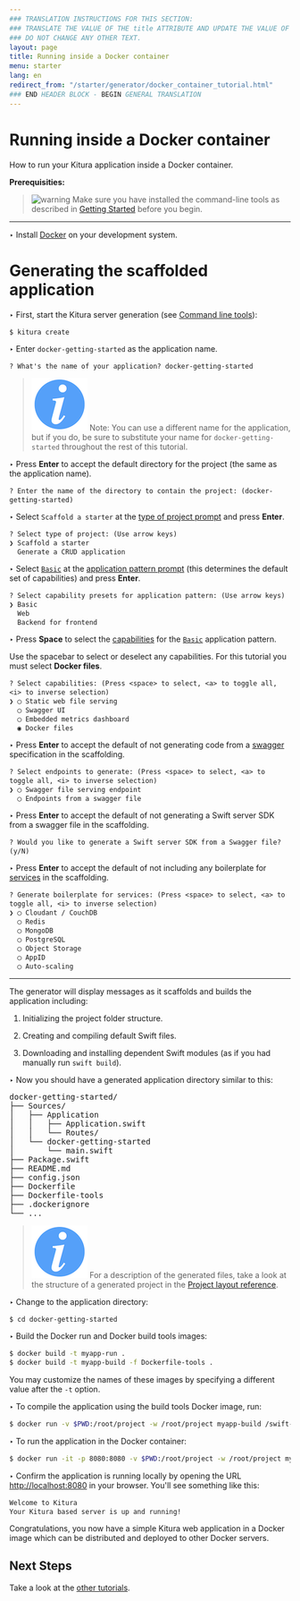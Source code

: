 ```yaml
---
### TRANSLATION INSTRUCTIONS FOR THIS SECTION:
### TRANSLATE THE VALUE OF THE title ATTRIBUTE AND UPDATE THE VALUE OF THE lang ATTRIBUTE.
### DO NOT CHANGE ANY OTHER TEXT.
layout: page
title: Running inside a Docker container
menu: starter
lang: en
redirect_from: "/starter/generator/docker_container_tutorial.html"
### END HEADER BLOCK - BEGIN GENERAL TRANSLATION
---
```

[info]: ../../../assets/info-blue.png
[tip]: ../../../assets/lightbulb-yellow.png
[warning]: ../../../assets/warning-red.png

<div class="titleBlock">
	<h1>Running inside a Docker container</h1>
	<p>How to run your Kitura application inside a Docker container.</p>
</div>

**Prerequisities:**

> ![warning] Make sure you have installed the command-line tools as described in
> [Getting Started](../gettingstarted.html) before you begin.

---

<span class="arrow">&#8227;</span> Install [Docker](http://www.docker.com/products/docker) on your development system.

# Generating the scaffolded application

<span class="arrow">&#8227;</span> First, start the Kitura server generation (see [Command line tools](command_line_tools.html)):

    $ kitura create

<span class="arrow">&#8227;</span> Enter `docker-getting-started` as the application name.

    ? What's the name of your application? docker-getting-started

> ![info] Note: You can use a different name for the application, but if you do, be sure to substitute your name for `docker-getting-started` throughout the rest of this tutorial.

<span class="arrow">&#8227;</span> Press **Enter** to accept the default directory for the project (the same as the application name).

    ? Enter the name of the directory to contain the project: (docker-getting-started)

<span class="arrow">&#8227;</span> Select `Scaffold a starter` at the [type of project prompt](prompts.html#project-type-prompt) and press **Enter**.

    ? Select type of project: (Use arrow keys)
    ❯ Scaffold a starter
      Generate a CRUD application

<span class="arrow">&#8227;</span> Select [`Basic`](prompts.html#basic-pattern) at the [application pattern prompt](prompts.html#application-pattern-prompt) (this determines the default set of capabilities) and press **Enter**.

    ? Select capability presets for application pattern: (Use arrow keys)
    ❯ Basic
      Web
      Backend for frontend

<span class="arrow">&#8227;</span> Press **Space** to select the [capabilities](core_concepts.html#capabilities) for the [`Basic`](prompts.html#basic-pattern) application pattern.

Use the spacebar to select or deselect any capabilities. For this tutorial you must select **Docker files**.

    ? Select capabilities: (Press <space> to select, <a> to toggle all, <i> to inverse selection)
    ❯ ◯ Static web file serving
      ◯ Swagger UI
      ◯ Embedded metrics dashboard
      ◉ Docker files

<span class="arrow">&#8227;</span> Press **Enter** to accept the default of not generating code from a [swagger](core_concepts.html#endpoints-from-swagger-file) specification in the scaffolding.

    ? Select endpoints to generate: (Press <space> to select, <a> to toggle all, <i> to inverse selection)
    ❯ ◯ Swagger file serving endpoint
      ◯ Endpoints from a swagger file

<span class="arrow">&#8227;</span> Press **Enter** to accept the default of not generating a Swift server SDK from a swagger file in the scaffolding.

    ? Would you like to generate a Swift server SDK from a Swagger file? (y/N)

<span class="arrow">&#8227;</span> Press **Enter** to accept the default of not including any boilerplate for [services](core_concepts.html#services) in the scaffolding.

    ? Generate boilerplate for services: (Press <space> to select, <a> to toggle all, <i> to inverse selection)
    ❯ ◯ Cloudant / CouchDB
      ◯ Redis
      ◯ MongoDB
      ◯ PostgreSQL
      ◯ Object Storage
      ◯ AppID
      ◯ Auto-scaling
---

The generator will display messages as it scaffolds and builds the application including:

1.  Initializing the project folder structure.

1.  Creating and compiling default Swift files.

1.  Downloading and installing dependent Swift modules (as if you had manually run `swift build`).

<span class="arrow">&#8227;</span> Now you should have a generated application directory similar to this:
<pre>
docker-getting-started/
├── Sources/
│   ├── Application
│   │   ├── Application.swift
│   │   └── Routes/
│   └── docker-getting-started
│       └── main.swift
├── Package.swift
├── README.md
├── config.json
├── Dockerfile
├── Dockerfile-tools
├── .dockerignore
└── ...
</pre>

> ![info] For a description of the generated files, take a look at the structure of a generated project in the [Project layout reference](project_layout_reference.html).

<span class="arrow">&#8227;</span> Change to the application directory:

    $ cd docker-getting-started

<span class="arrow">&#8227;</span> Build the Docker run and Docker build tools images:

```bash
$ docker build -t myapp-run .
$ docker build -t myapp-build -f Dockerfile-tools .
```

You may customize the names of these images by specifying a different value after the `-t` option.

<span class="arrow">&#8227;</span> To compile the application using the build tools Docker image, run:

```bash
$ docker run -v $PWD:/root/project -w /root/project myapp-build /swift-utils/tools-utils.sh build release
```

<span class="arrow">&#8227;</span> To run the application in the Docker container:

```bash
$ docker run -it -p 8080:8080 -v $PWD:/root/project -w /root/project myapp-run sh -c .build-ubuntu/release/docker-getting-started
```

<span class="arrow">&#8227;</span> Confirm the application is running locally by opening the URL
[http://localhost:8080](http://localhost:8080) in your browser. You'll see something like this:

    Welcome to Kitura
    Your Kitura based server is up and running!

Congratulations, you now have a simple Kitura web application in a Docker image which can be distributed and deployed to other Docker servers.

## Next Steps
Take a look at the [other tutorials](../generator.html#tutorials).

